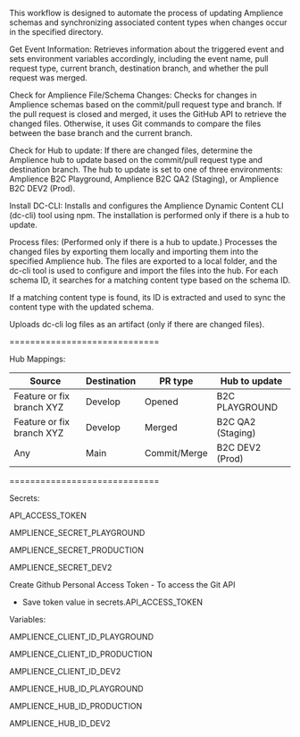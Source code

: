 This workflow is designed to automate the process of updating Amplience schemas and synchronizing associated content types when changes occur in the specified directory.

Get Event Information: Retrieves information about the triggered event and sets environment variables accordingly, including the event name, pull request type, current branch, destination branch, and whether the pull request was merged.

Check for Amplience File/Schema Changes: Checks for changes in Amplience schemas based on the commit/pull request type and branch. If the pull request is closed and merged, it uses the GitHub API to retrieve the changed files. Otherwise, it uses Git commands to compare the files between the base branch and the current branch.

Check for Hub to update: If there are changed files, determine the Amplience hub to update based on the commit/pull request type and destination branch. The hub to update is set to one of three environments: Amplience B2C Playground, Amplience B2C QA2 (Staging), or Amplience B2C DEV2 (Prod).

Install DC-CLI: Installs and configures the Amplience Dynamic Content CLI (dc-cli) tool using npm. The installation is performed only if there is a hub to update.

Process files: (Performed only if there is a hub to update.) Processes the changed files by exporting them locally and importing them into the specified Amplience hub. The files are exported to a local folder, and the dc-cli tool is used to configure and import the files into the hub. For each schema ID, it searches for a matching content type based on the schema ID.

If a matching content type is found, its ID is extracted and used to sync the content type with the updated schema.

Uploads dc-cli log files as an artifact (only if there are changed files).

=============================

Hub Mappings:

| Source                     | Destination  | PR type      | Hub to update     |
|----------------------------|--------------|--------------|-------------------|
| Feature or fix branch XYZ  | Develop      | Opened       | B2C PLAYGROUND    |
| Feature or fix branch XYZ  | Develop      | Merged       | B2C QA2 (Staging) |
| Any                        | Main         | Commit/Merge | B2C DEV2 (Prod)   |

=============================

Secrets:

API_ACCESS_TOKEN

AMPLIENCE_SECRET_PLAYGROUND

AMPLIENCE_SECRET_PRODUCTION

AMPLIENCE_SECRET_DEV2

Create Github Personal Access Token - To access the Git API
- Save token value in secrets.API_ACCESS_TOKEN

Variables:

AMPLIENCE_CLIENT_ID_PLAYGROUND

AMPLIENCE_CLIENT_ID_PRODUCTION

AMPLIENCE_CLIENT_ID_DEV2

AMPLIENCE_HUB_ID_PLAYGROUND

AMPLIENCE_HUB_ID_PRODUCTION

AMPLIENCE_HUB_ID_DEV2
